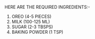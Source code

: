 HERE ARE THE REQUIRED INGREDIENTS:-
1. OREO (4-5 PIECES)
2. MILK (100-125 ML)
3. SUGAR (2-3 TBSPS)
4. BAKING POWDER (1 TSP)